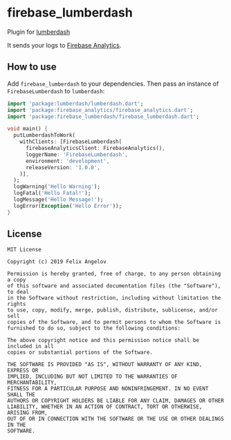 # firebase_lumberdash

Plugin for [lumberdash](https://github.com/bmw-tech/lumberdash)

It sends your logs to [Firebase Analytics](https://firebase.google.com/docs/analytics).

## How to use

Add `firebase_lumberdash` to your dependencies. Then pass an instance of `FirebaseLumberdash` to `lumberdash`:

```dart
import 'package:lumberdash/lumberdash.dart';
import 'package:firebase_analytics/firebase_analytics.dart';
import 'package:firebase_lumberdash/firebase_lumberdash.dart';

void main() {
  putLumberdashToWork(
    withClients: [FirebaseLumberdash(
      firebaseAnalyticsClient: FirebaseAnalytics(),
      loggerName: 'FirebaseLumberdash',
      environment: 'development',
      releaseVersion: '1.0.0',
    )],
  );
  logWarning('Hello Warning');
  logFatal('Hello Fatal!');
  logMessage('Hello Message!');
  logError(Exception('Hello Error'));
}
```

## License

```
MIT License

Copyright (c) 2019 Felix Angelov

Permission is hereby granted, free of charge, to any person obtaining a copy
of this software and associated documentation files (the "Software"), to deal
in the Software without restriction, including without limitation the rights
to use, copy, modify, merge, publish, distribute, sublicense, and/or sell
copies of the Software, and to permit persons to whom the Software is
furnished to do so, subject to the following conditions:

The above copyright notice and this permission notice shall be included in all
copies or substantial portions of the Software.

THE SOFTWARE IS PROVIDED "AS IS", WITHOUT WARRANTY OF ANY KIND, EXPRESS OR
IMPLIED, INCLUDING BUT NOT LIMITED TO THE WARRANTIES OF MERCHANTABILITY,
FITNESS FOR A PARTICULAR PURPOSE AND NONINFRINGEMENT. IN NO EVENT SHALL THE
AUTHORS OR COPYRIGHT HOLDERS BE LIABLE FOR ANY CLAIM, DAMAGES OR OTHER
LIABILITY, WHETHER IN AN ACTION OF CONTRACT, TORT OR OTHERWISE, ARISING FROM,
OUT OF OR IN CONNECTION WITH THE SOFTWARE OR THE USE OR OTHER DEALINGS IN THE
SOFTWARE.
```
